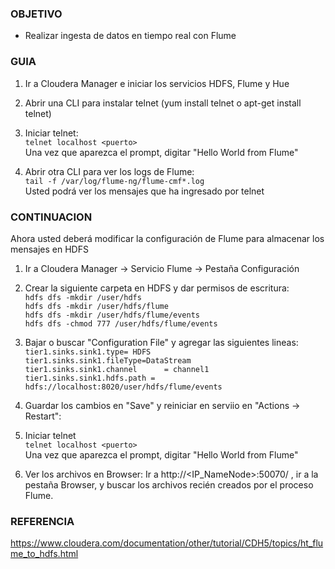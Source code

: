 ### OBJETIVO
* Realizar ingesta de datos en tiempo real con Flume 

### GUIA
1. Ir a Cloudera Manager e iniciar los servicios HDFS, Flume y Hue  

2. Abrir una CLI para instalar telnet (yum install telnet o apt-get install telnet) 

3. Iniciar telnet:  
`telnet localhost <puerto>`  
Una vez que aparezca el prompt, digitar "Hello World from Flume"  

4. Abrir otra CLI para ver los logs de Flume:  
`tail -f /var/log/flume-ng/flume-cmf*.log`  
Usted podrá ver los mensajes que ha ingresado por telnet

### CONTINUACION

Ahora usted deberá modificar la configuración de Flume para almacenar los mensajes en HDFS

1. Ir a Cloudera Manager -> Servicio Flume -> Pestaña Configuración  

2. Crear la siguiente carpeta en HDFS y dar permisos de escritura:  
`hdfs dfs -mkdir /user/hdfs`  
`hdfs dfs -mkdir /user/hdfs/flume`  
`hdfs dfs -mkdir /user/hdfs/flume/events`  
`hdfs dfs -chmod 777 /user/hdfs/flume/events`  

3. Bajar o buscar "Configuration File" y agregar las siguientes lineas:
`tier1.sinks.sink1.type= HDFS`  
`tier1.sinks.sink1.fileType=DataStream`  
`tier1.sinks.sink1.channel      = channel1`  
`tier1.sinks.sink1.hdfs.path = hdfs://localhost:8020/user/hdfs/flume/events`  

4. Guardar los cambios en "Save" y reiniciar en serviio en "Actions -> Restart":

5. Iniciar telnet  
`telnet localhost <puerto>`  
Una vez que aparezca el prompt, digitar "Hello World from Flume"

6. Ver los archivos en Browser:
Ir a http://<IP_NameNode>:50070/ , ir a la pestaña Browser, y buscar los archivos recién creados por el proceso Flume.

### REFERENCIA

https://www.cloudera.com/documentation/other/tutorial/CDH5/topics/ht_flume_to_hdfs.html
